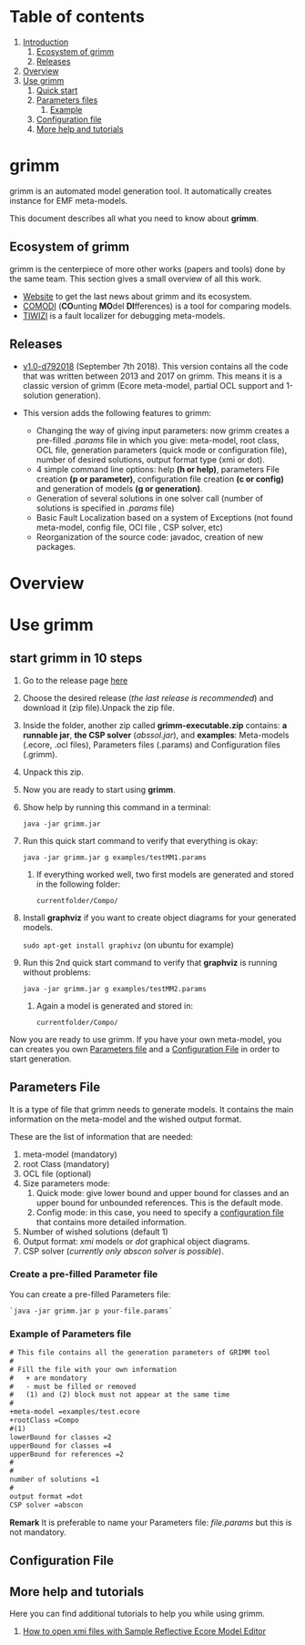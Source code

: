 # Table of contents

1. [Introduction](#grimm)
	1. [Ecosystem of grimm](#ecosystem-of-grimm)
	2. [Releases](#releases)
2. [Overview](#overview)
3. [Use grimm](#use-grimm)
	1. [Quick start](#start-grimm-in-10-steps)	
	2. [Parameters files](#parameters-file)
		1. [Example](#example-of-parameters-file) 
	3. [Configuration file](#configuration-file)
	4. [More help and tutorials](#more-help-and-tutorials)

# grimm

grimm is an automated model generation tool. It automatically creates instance for EMF meta-models. 

This document describes all what you need to know about **grimm**.

## Ecosystem of grimm

grimm is the centerpiece of more other works (papers and tools) done by the same team. This section gives a small overview of all this work.

- [Website](https://adel-ferdjoukh.ovh/) to get the last news about grimm and its ecosystem.
- [COMODI](https://adel-ferdjoukh.ovh/research/comodi/) (**CO**unting **MO**del **DI**fferences) is a tool for comparing models.
- [TIWIZI](https://adel-ferdjoukh.ovh/research/tiwizi/) is a fault localizer for debugging meta-models.

## Releases


- [v1.0-d792018](https://github.com/ferdjoukh/grimm/releases/tag/v1.0-d792018) (September 7th 2018). This version contains all the code that was written between 2013 and 2017 on grimm. This means it is a classic version of grimm (Ecore meta-model, partial OCL support and 1-solution generation).    

- This version adds the following features to grimm:

	- Changing the way of giving input parameters: now grimm creates a pre-filled *.params* file in which you give: meta-model, root class, OCL file, generation parameters (quick mode or configuration file), number of desired solutions, output format type (xmi or dot).
	- 4 simple command line options: help **(h or help)**, parameters File creation **(p or parameter)**, configuration file creation **(c or config)** and generation of models **(g or generation)**.
	- Generation of several solutions in one solver call (number of solutions is specified in *.params* file)
	- Basic Fault Localization based on a system of Exceptions (not found meta-model, config file, OCl file , CSP solver, etc)
	- Reorganization of the source code: javadoc, creation of new packages. 

# Overview

# Use grimm

## start grimm in 10 steps

1. Go to the release page [here](https://github.com/ferdjoukh/grimm/releases)
2. Choose the desired release (*the last release is recommended*) and download it (zip file).Unpack the zip file.

3. Inside the folder, another zip called **grimm-executable.zip** contains: **a runnable jar**, **the CSP solver** (*abssol.jar*), and **examples**: Meta-models (.ecore, .ocl files), Parameters files (.params) and Configuration files (.grimm).

4. Unpack this zip.
5. Now you are ready to start using **grimm**.
6. Show help by running this command in a terminal:

	`java -jar grimm.jar`

8. Run this quick start command to verify that everything is okay:

	`java -jar grimm.jar g examples/testMM1.params`

	1. If everything worked well, two first models are generated and stored in the following folder:

		`currentfolder/Compo/`	

9. Install **graphviz** if you want to create object diagrams for your generated models.

	`sudo apt-get install graphivz` (on ubuntu for example)

10. Run this 2nd quick start command to verify that **graphviz** is running without problems:

	`java -jar grimm.jar g examples/testMM2.params`

	1. Again a model is generated and stored in:

		`currentfolder/Compo/`

Now you are ready to use grimm. If you have your own meta-model, you can creates you own [Parameters file](#parameters-file) and a [Configuration File](#configuration-file) in order to start generation.

## Parameters File

It is a type of file that grimm needs to generate models. It contains the main information on the meta-model and the wished output format.

These are the list of information that are needed:

1. meta-model (mandatory)
2. root Class (mandatory)
3. OCL file (optional)
4. Size parameters mode:
	1. Quick mode: give lower bound and upper bound for classes and an upper bound for unbounded references. This is the default mode. 
	2. Config mode: in this case, you need to specify a [configuration file](#configuration-file) that contains more detailed information.
5. Number of wished solutions (default 1)
6. Output format: *xmi* models or *dot* graphical object diagrams.
7. CSP solver (*currently only abscon solver is possible*). 	

### Create a pre-filled Parameter file

You can create a pre-filled Parameters file:

	`java -jar grimm.jar p your-file.params`

### Example of Parameters file

```tex
# This file contains all the generation parameters of GRIMM tool
#
# Fill the file with your own information
#   + are mondatory
#   - must be filled or removed
#   (1) and (2) block must not appear at the same time
#
+meta-model =examples/test.ecore
+rootClass =Compo
#(1)
lowerBound for classes =2
upperBound for classes =4
upperBound for references =2
#
#
number of solutions =1
#
output format =dot
CSP solver =abscon
```	

**Remark** It is preferable to name your Parameters file: *file.params* but this is not mandatory.

## Configuration File

## More help and tutorials

Here you can find additional tutorials to help you while using grimm.

1. [How to open xmi files with Sample Reflective Ecore Model Editor](https://github.com/ferdjoukh/grimm/blob/master/documentation/how-to-open-xmi-files-in-Eclipse.md)
